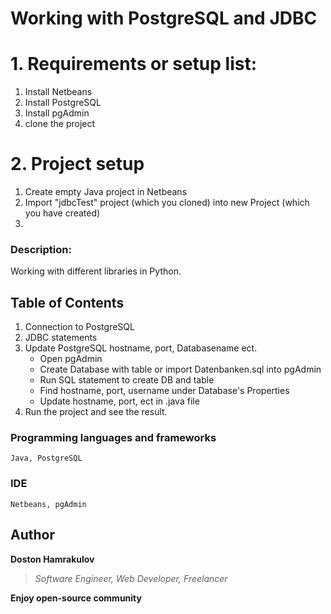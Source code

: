 # Working with PostgreSQL and JDBC

# 1. Requirements or setup list:
1. Install Netbeans
2. Install PostgreSQL
3. Install pgAdmin
4. clone the project


# 2. Project setup
1. Create empty Java project in Netbeans
2. Import "jdbcTest" project (which you cloned) into new Project (which you have created)
3. 

### Description:
Working with different libraries in Python.

## Table of Contents

1. Connection to PostgreSQL
2. JDBC statements
3. Update PostgreSQL hostname, port, Databasename ect.
   * Open pgAdmin
   * Create Database with table or import Datenbanken.sql into pgAdmin
   * Run SQL statement to create DB and table
   * Find hostname, port, username under Database's Properties
   * Update hostname, port, ect in .java file
4. Run the project and see the result.


### Programming languages and frameworks
```[Java, PostgeSQL]
Java, PostgreSQL
```

### IDE
```[Netbeans, pgAdmin]
Netbeans, pgAdmin
```

## Author
**Doston Hamrakulov**
>*Software Engineer, Web Developer, Freelancer*

**Enjoy open-source community**
